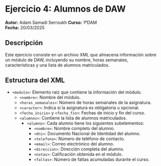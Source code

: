 # Ejercicio 4: Alumnos de DAW

**Autor:** Adam Samadi Serroukh
**Curso:** 1ºDAM  
**Fecha:** 20/03/2025  

## Descripción  
Este ejercicio consiste en un archivo XML que almacena información sobre un módulo de DAW, incluyendo su nombre, horas semanales, características y una lista de alumnos matriculados.  

## Estructura del XML  
- `<modulo>`: Elemento raíz que contiene la información del módulo.  
  - `<nombre>`: Nombre del módulo.  
  - `<horas_semanales>`: Número de horas semanales de la asignatura.  
  - `<caracter>`: Indica si la asignatura es obligatoria u opcional.  
  - `<fecha_inicio>` y `<fecha_fin>`: Fechas de inicio y fin del curso.  
  - `<alumnos>`: Contiene la lista de alumnos matriculados.  
    - `<alumno>`: Cada alumno tiene los siguientes subelementos:  
      - `<nombre>`: Nombre completo del alumno.  
      - `<dni>`: Documento Nacional de Identidad del alumno.  
      - `<telefono>`: Número de teléfono de contacto.  
      - `<email>`: Correo electrónico del alumno.  
      - `<direccion>`: Dirección completa del alumno.  
      - `<notas>`: Calificación obtenida en el módulo.  
      - `<faltas>`: Número de faltas acumuladas durante el curso. 